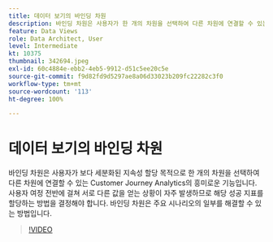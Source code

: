 ```yaml
---
title: 데이터 보기의 바인딩 차원
description: 바인딩 차원은 사용자가 한 개의 차원을 선택하여 다른 차원에 연결할 수 있는 Customer Journey Analytics의 흥미로운 기능입니다. (설명은 60~160자 사이여야 함)
feature: Data Views
role: Data Architect, User
level: Intermediate
kt: 10375
thumbnail: 342694.jpeg
exl-id: 60c4884e-ebb2-4eb5-9912-d51c5ee20c5e
source-git-commit: f9d82fd9d5297ae8a06d33023b209fc22282c3f0
workflow-type: tm+mt
source-wordcount: '113'
ht-degree: 100%

---
```


# 데이터 보기의 바인딩 차원

바인딩 차원은 사용자가 보다 세분화된 지속성 할당 목적으로 한 개의 차원을 선택하여 다른 차원에 연결할 수 있는 Customer Journey Analytics의 흥미로운 기능입니다. 사용자 여정 전반에 걸쳐 서로 다른 값을 얻는 상황이 자주 발생하므로 해당 성공 지표를 할당하는 방법을 결정해야 합니다. 바인딩 차원은 주요 시나리오의 일부를 해결할 수 있는 방법입니다.

>[!VIDEO](https://video.tv.adobe.com/v/342694/?quality=12&learn=on)
